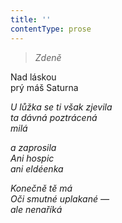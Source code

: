 ```yaml
---
title: ''
contentType: prose
---
```


> 

> _Zdeně_

Nad láskou  
prý máš Saturna

_U lůžka se ti však zjevila  
ta dávná poztrácená  
milá_

_a zaprosila  
Ani hospic  
ani eldéenka_

_Konečně tě má  
Oči smutné uplakané —  
ale nenaříká_
